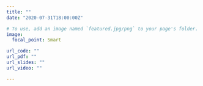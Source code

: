 ```yaml
---
title: ""
date: "2020-07-31T18:00:00Z"

# To use, add an image named `featured.jpg/png` to your page's folder. 
image:
  focal_point: Smart

url_code: ""
url_pdf: ""
url_slides: ""
url_video: ""

---
```

